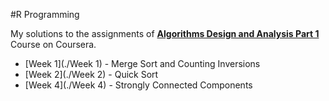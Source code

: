 #R Programming

My solutions to the assignments of [**Algorithms Design and Analysis Part 1**](https://www.coursera.org/course/algo) Course on Coursera.

+ [Week 1](./Week 1) - Merge Sort and Counting Inversions
+ [Week 2](./Week 2) - Quick Sort
+ [Week 4](./Week 4) - Strongly Connected Components